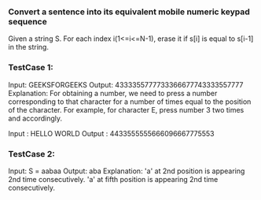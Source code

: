 ### Convert a sentence into its equivalent mobile numeric keypad sequence
Given a string S. For each index i(1<=i<=N-1), erase it if s[i] is equal to s[i-1] in the string.

### TestCase 1:

Input: GEEKSFORGEEKS Output: 4333355777733366677743333557777 Explanation: For obtaining a number, we need to press a number corresponding to that character for a number of times equal to the position of the character. For example, for character E, press number 3 two times and accordingly.

Input : HELLO WORLD Output : 4433555555666096667775553

### TestCase 2:

Input: S = aabaa Output: aba Explanation: 'a' at 2nd position is appearing 2nd time consecutively. 'a' at fifth position is appearing 2nd time consecutively.
